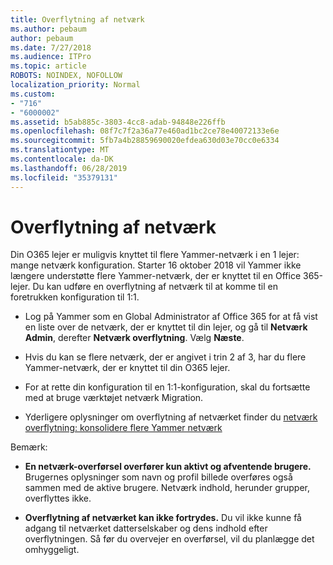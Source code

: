 ```yaml
---
title: Overflytning af netværk
ms.author: pebaum
author: pebaum
ms.date: 7/27/2018
ms.audience: ITPro
ms.topic: article
ROBOTS: NOINDEX, NOFOLLOW
localization_priority: Normal
ms.custom:
- "716"
- "6000002"
ms.assetid: b5ab885c-3803-4cc8-adab-94848e226ffb
ms.openlocfilehash: 08f7c7f2a36a77e460ad1bc2ce78e40072133e6e
ms.sourcegitcommit: 5fb7a4b28859690020efdea630d03e70cc0e6334
ms.translationtype: MT
ms.contentlocale: da-DK
ms.lasthandoff: 06/28/2019
ms.locfileid: "35379131"
---
```

# <a name="network-migration"></a>Overflytning af netværk

Din O365 lejer er muligvis knyttet til flere Yammer-netværk i en 1 lejer: mange netværk konfiguration. Starter 16 oktober 2018 vil Yammer ikke længere understøtte flere Yammer-netværk, der er knyttet til en Office 365-lejer. Du kan udføre en overflytning af netværk til at komme til en foretrukken konfiguration til 1:1.
  
- Log på Yammer som en Global Administrator af Office 365 for at få vist en liste over de netværk, der er knyttet til din lejer, og gå til **Netværk Admin**, derefter **Netværk overflytning**. Vælg **Næste**.

- Hvis du kan se flere netværk, der er angivet i trin 2 af 3, har du flere Yammer-netværk, der er knyttet til din O365 lejer.

- For at rette din konfiguration til en 1:1-konfiguration, skal du fortsætte med at bruge værktøjet netværk Migration.

- Yderligere oplysninger om overflytning af netværket finder du [netværk overflytning: konsolidere flere Yammer netværk](https://support.office.com/article/a22c1b20-9231-4ce2-a916-392b1056d002)

Bemærk:
  
- **En netværk-overførsel overfører kun aktivt og afventende brugere.** Brugernes oplysninger som navn og profil billede overføres også sammen med de aktive brugere. Netværk indhold, herunder grupper, overflyttes ikke.

- **Overflytning af netværket kan ikke fortrydes.** Du vil ikke kunne få adgang til netværket datterselskaber og dens indhold efter overflytningen. Så før du overvejer en overførsel, vil du planlægge det omhyggeligt.
